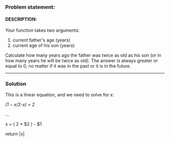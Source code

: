 ### Problem statement:
#### DESCRIPTION:
Your function takes two arguments:

1. current father's age (years)
2. current age of his son (years)
   
Сalculate how many years ago the father was twice as old as his son (or in how many years he will be twice as old). The answer is always greater or equal to 0, no matter if it was in the past or it is in the future.
___
### Solution
This is a linear equation, and we need to solve for _x_: 

_($1-x/$2-x) = 2_

...

x = ( 2 * $2 ) - $1

return |x|
